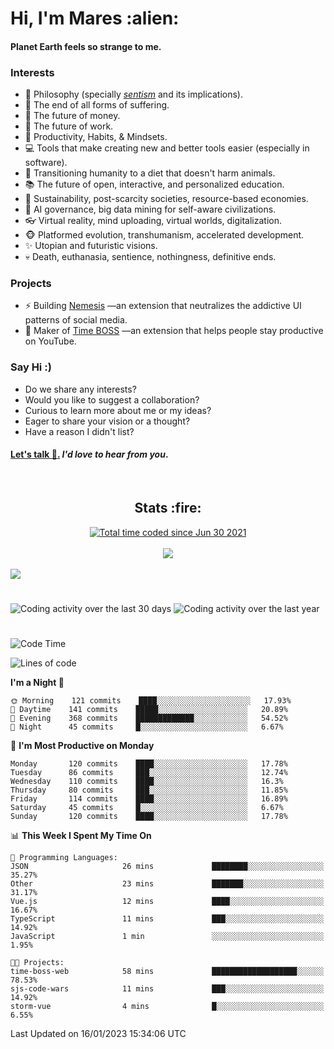 <h1>Hi, I'm Mares :alien:</h1>

#### Planet Earth feels so strange to me.

### **Interests**

- 🌊 Philosophy (specially [_sentism_][sentismmedium] and its implications).
- 🎯 The end of all forms of suffering.
- 💸 The future of money.
- 💼 The future of work.
- 🧠 Productivity, Habits, & Mindsets.
- 💻 Tools that make creating new and better tools easier (especially in software).
- 🥗 Transitioning humanity to a diet that doesn't harm animals.
- 📚 The future of open, interactive, and personalized education.
- 🌱 Sustainability, post-scarcity societies, resource-based economies.
- 🤖 AI governance, big data mining for self-aware civilizations.
- 👓 Virtual reality, mind uploading, virtual worlds, digitalization.
- 🐵 Platformed evolution, transhumanism, accelerated development.
- ✨ Utopian and futuristic visions.
- 💀 Death, euthanasia, sentience, nothingness, definitive ends.


### **Projects**

- ⚡ Building [Nemesis](https://chrome.google.com/webstore/detail/nemesis-%E2%80%93-humane-design-f/blfbbifgjgikekfochleknjcopefifgo?hl=en) —an extension that neutralizes the addictive UI patterns of social media.
- 💎 Maker of [Time BOSS](https://chrome.google.com/webstore/detail/time-boss/jgdbocfilggfapdpgpnidfaoiddjbiab?hl=en-US) —an extension that helps people stay productive on YouTube.


### **Say Hi :)**

- Do we share any interests?
- Would you like to suggest a collaboration?
- Curious to learn more about me or my ideas?
- Eager to share your vision or a thought?
- Have a reason I didn't list?

#### [Let's talk :wave:.](mailto:mareszhar@gmail.com) _I'd love to hear from you_.

[sentismmedium]: https://medium.com/@mareszhar/born-a-prisoner-a-reflection-about-life-its-struggles-and-a-plan-to-escape-d8566ce9b026

<br>

<h2 align="center">Stats :fire:</h2>

<div align="center">
  <a href="https://wakatime.com/@cfdc0e0d-4860-4b62-9ff0-cb659185525e">
    <img src="https://wakatime.com/badge/user/cfdc0e0d-4860-4b62-9ff0-cb659185525e.svg" alt="Total time coded since Jun 30 2021" />
  </a>
</div>

<br>

<!-- 
Add or remove this: 
&dates=B1AAB3FF 
...or this...
&date_format=M%20j%5B%2C%20Y%5D
from the *streak stats URL below* if they get bugged and aren't updating: 
-->

<div align="center">
  <img src="https://github-readme-streak-stats.herokuapp.com?user=mareszhar&theme=black-ice&hide_border=true&stroke=FFFFFF15&ring=DF8FFE&fire=DF8FFE&currStreakLabel=DF8FFE&background=1A232A&currStreakNum=86FFAB&dates=B1AAB3FF&date_format=M%20j%5B%2C%20Y%5D">
</div>

<br>

<img src="https://activity-graph.herokuapp.com/graph?username=mareszhar&theme=nord&bg_color=00000000&color=979797&line=DF8FFE&point=00000000&area=true&hide_border=true">

<br>

<h1></h1>

<img src="https://wakatime.com/share/@mares/5df0ff02-9c79-41b4-b540-51dc9c65a57b.svg" alt="Coding activity over the last 30 days" />
<img src="https://wakatime.com/share/@mares/ea89ba71-f374-40af-930c-e0655909fe37.svg" alt="Coding activity over the last year" />

<h1></h1>

<!--START_SECTION:waka-->
![Code Time](http://img.shields.io/badge/Code%20Time-633%20hrs%2042%20mins-blue)

![Lines of code](https://img.shields.io/badge/From%20Hello%20World%20I%27ve%20Written-169%20Thousand%20lines%20of%20code-blue)

**I'm a Night 🦉** 

```text
🌞 Morning    121 commits    ████░░░░░░░░░░░░░░░░░░░░░   17.93% 
🌆 Daytime    141 commits    █████░░░░░░░░░░░░░░░░░░░░   20.89% 
🌃 Evening    368 commits    █████████████░░░░░░░░░░░░   54.52% 
🌙 Night      45 commits     █░░░░░░░░░░░░░░░░░░░░░░░░   6.67%

```
📅 **I'm Most Productive on Monday** 

```text
Monday       120 commits    ████░░░░░░░░░░░░░░░░░░░░░   17.78% 
Tuesday      86 commits     ███░░░░░░░░░░░░░░░░░░░░░░   12.74% 
Wednesday    110 commits    ████░░░░░░░░░░░░░░░░░░░░░   16.3% 
Thursday     80 commits     ███░░░░░░░░░░░░░░░░░░░░░░   11.85% 
Friday       114 commits    ████░░░░░░░░░░░░░░░░░░░░░   16.89% 
Saturday     45 commits     █░░░░░░░░░░░░░░░░░░░░░░░░   6.67% 
Sunday       120 commits    ████░░░░░░░░░░░░░░░░░░░░░   17.78%

```


📊 **This Week I Spent My Time On** 

```text
💬 Programming Languages: 
JSON                     26 mins             ████████░░░░░░░░░░░░░░░░░   35.27% 
Other                    23 mins             ███████░░░░░░░░░░░░░░░░░░   31.17% 
Vue.js                   12 mins             ████░░░░░░░░░░░░░░░░░░░░░   16.67% 
TypeScript               11 mins             ███░░░░░░░░░░░░░░░░░░░░░░   14.92% 
JavaScript               1 min               ░░░░░░░░░░░░░░░░░░░░░░░░░   1.95%

🐱‍💻 Projects: 
time-boss-web            58 mins             ███████████████████░░░░░░   78.53% 
sjs-code-wars            11 mins             ███░░░░░░░░░░░░░░░░░░░░░░   14.92% 
storm-vue                4 mins              █░░░░░░░░░░░░░░░░░░░░░░░░   6.55%

```


 Last Updated on 16/01/2023 15:34:06 UTC
<!--END_SECTION:waka-->
